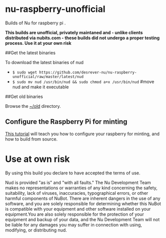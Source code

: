 # nu-raspberry-unofficial
Builds of Nu for raspberry pi .

**This builds are unofficial, privately maintaned and - unlike clients distributed via nubits.com - these builds did not undergo a proper testing process. Use it at your own risk**

##Get the latest binaries

To download the latest binaries of nud 

- `$ sudo wget https://github.com/desrever-nu/nu-raspberry-unofficial/raw/master/latest/nud `
- `$ sudo mv nud /usr/bin/nud && sudo chmod a+x /usr/bin/nud` #move nud and make it executable

##Get old binaries

Browse the [~/old](https://github.com/desrever-nu/nu-raspberry-unofficial/tree/master/old) directory. 


## Configure the Raspberry Pi for minting
[This tutorial](https://docs.nubits.com/nu-raspberry-minting/) will teach you how to configure your raspberry for minting, and  how to build from source. 

# Use at own risk

By using this build you declare to have accepted the terms of use.

Nud is provided "as is" and "with all faults." The Nu Development Team makes no representations 
or warranties of any kind concerning the safety, suitability, lack of viruses, inaccuracies, 
typographical errors, or other harmful components of NuBot. There are inherent dangers in the use of any software, 
and you are solely responsible for determining whether this NuBot is compatible with your equipment 
and other software installed on your equipment.You are also solely responsible for the protection 
of your equipment and backup of your data, and the Nu Development Team will not be liable for any 
damages you may suffer in connection with using, modifying, or distributing nud. 
